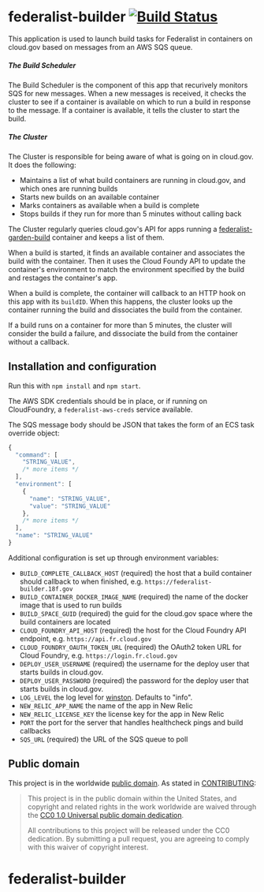 # federalist-builder [![Build Status](https://travis-ci.org/18F/federalist-builder.svg?branch=master)](https://travis-ci.org/18F/federalist-builder)

This application is used to launch build tasks for Federalist in containers on cloud.gov based on messages from an AWS SQS queue.

##### The Build Scheduler

The Build Scheduler is the component of this app that recurively monitors SQS for new messages.
When a new messages is received, it checks the cluster to see if a container is available on which to run a build in response to the message.
If a container is available, it tells the cluster to start the build.

##### The Cluster

The Cluster is responsible for being aware of what is going on in cloud.gov.
It does the following:

- Maintains a list of what build containers are running in cloud.gov, and which ones are running builds
- Starts new builds on an available container
- Marks containers as available when a build is complete
- Stops builds if they run for more than 5 minutes without calling back

The Cluster regularly queries cloud.gov's API for apps running a [federalist-garden-build](https://github.com/18F/federalist-garden-build) container and keeps a list of them.

When a build is started, it finds an available container and associates the build with the container.
Then it uses the Cloud Foundy API to update the container's environment to match the environment specified by the build and restages the container's app.

When a build is complete, the container will callback to an HTTP hook on this app with its `buildID`.
When this happens, the cluster looks up the container running the build and dissociates the build from the container.

If a build runs on a container for more than 5 minutes, the cluster will consider the build a failure, and dissociate the build from the container without a callback.

## Installation and configuration

Run this with `npm install` and `npm start`.

The AWS SDK credentials should be in place, or if running on CloudFoundry, a `federalist-aws-creds` service available.

The SQS message body should be JSON that takes the form of an ECS task override object:

```js
{
  "command": [
    "STRING_VALUE",
    /* more items */
  ],
  "environment": [
    {
      "name": "STRING_VALUE",
      "value": "STRING_VALUE"
    },
    /* more items */
  ],
  "name": "STRING_VALUE"
}
```

Additional configuration is set up through environment variables:

- `BUILD_COMPLETE_CALLBACK_HOST` (required) the host that a build container should callback to when finished, e.g. `https://federalist-builder.18f.gov`
- `BUILD_CONTAINER_DOCKER_IMAGE_NAME` (required) the name of the docker image that is used to run builds
- `BUILD_SPACE_GUID` (required) the guid for the cloud.gov space where the build containers are located
- `CLOUD_FOUNDRY_API_HOST` (required) the host for the Cloud Foundry API endpoint, e.g. `https://api.fr.cloud.gov`
- `CLOUD_FOUNDRY_OAUTH_TOKEN_URL` (required) the OAuth2 token URL for Cloud Foundry, e.g. `https://login.fr.cloud.gov`
- `DEPLOY_USER_USERNAME` (required) the username for the deploy user that starts builds in cloud.gov.
- `DEPLOY_USER_PASSWORD` (required) the password for the deploy user that starts builds in cloud.gov.
- `LOG_LEVEL` the log level for [winston](https://github.com/winstonjs/winston#logging-levels). Defaults to "info".
- `NEW_RELIC_APP_NAME` the name of the app in New Relic
- `NEW_RELIC_LICENSE_KEY` the license key for the app in New Relic
- `PORT` the port for the server that handles healthcheck pings and build callbacks
- `SQS_URL` (required) the URL of the SQS queue to poll

## Public domain

This project is in the worldwide [public domain](LICENSE.md). As stated in [CONTRIBUTING](CONTRIBUTING.md):

> This project is in the public domain within the United States, and copyright and related rights in the work worldwide are waived through the [CC0 1.0 Universal public domain dedication](https://creativecommons.org/publicdomain/zero/1.0/).
>
> All contributions to this project will be released under the CC0 dedication. By submitting a pull request, you are agreeing to comply with this waiver of copyright interest.
# federalist-builder
